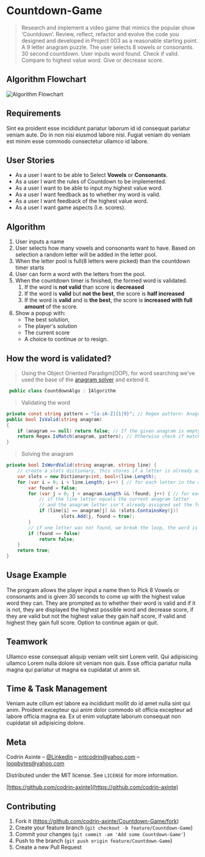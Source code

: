 # Countdown-Game
> Research and implement a video game that mimics the popular show ‘Countdown’. Review, reflect, refactor and evolve the code you designed and developed in Project 003 as a reasonable starting point.
A 9 letter anagram puzzle. The user selects 8 vowels or consonants. 30 second countdown. User inputs word found. Check if valid. Compare to highest value word. Give or decrease score.

## Algorithm Flowchart
![Algorithm Flowchart](https://github.com/codrin-axinte/Countdown-Game/blob/master/Assets/Countdown.png)

## Requirements
Sint ea proident esse incididunt pariatur laborum id id consequat pariatur veniam aute. Do in non nisi eiusmod labore nisi. Fugiat veniam do veniam est minim esse commodo consectetur ullamco id labore.

## User Stories 
* As a user I want to be able to Select **Vowels** or **Consonants**.
* As a user I want the rules of Countdown to be implemented. 
* As a user I want to be able to input my highest value word.
* As a user I want feedback as to whether my word is valid.
* As a user I want feedback of the highest value word.
* As a user I want game aspects (I.e. scores). 

## Algorithm
1. User inputs a name
1. User selects how many vowels and consonants want to have. Based on selection a random letter will be added in the letter pool.
1. When the letter pool is full(8 letters were picked) than the countdown timer starts
1. User can form a word with the letters from the pool.
1. When the countdown timer is finished, the formed word is validated.
    1. If the word is **not valid** than score is **decreased**
    1. If the word is **valid** but **not the best**, the score is **half increased**
    1. If the word is **valid** and is **the best**, the score is **increased with full amount** of the score.
1. Show a popup with: 
    * The best solution, 
    * The player's solution 
    * The current score
    * A choice to continue or to resign.

## How the word is validated?

> Using the Object Oriented Paradigm(OOP), for word searching we've used the base of the [anagram solver](https://github.com/codrin-axinte/Anagram-Solver) and extend it.
```csharp
 public class CountdownAlgo : IAlgorithm
```
> Validating the word
```csharp
private const string pattern = "[a-zA-Z]{1|9}"; // Regex pattern: Anagram must contains only apha letters from a to z and must have between 1 and 9 letters.
public bool IsValid(string anagram)
{
    if (anagram == null) return false; // If the given anagram is empty return false(it's not valid)
    return Regex.IsMatch(anagram, pattern); // Otherwise check if matches to the regex pattern
}
```
> Solving the anagram
```csharp
private bool IsWordValid(string anagram, string line) {
    // create a slots dictionary, this stores if a letter is already assigned or not.
    var slots = new Dictionary<int, bool>(line.Length);         
    for (var i = 0; i < line.Length; i++) { // for each letter in the current line/word
        var found = false; 
        for (var j = 0; j < anagram.Length && !found; j++) { // for each letter in the anagram if a letter wasn't already found
            // if the line letter equals the current anagram letter 
            // and the anagram letter isn't already assigned set the found var to true and assign the slot tho the current anagram letter  
            if (line[i] == anagram[j] && !slots.ContainsKey(j))                                             
                    slots.Add(j, found = true);
        }
        // if one letter was not found, we break the loop, the word is not a match
        if (found == false)                
            return false;        
    }
    return true;
}
```

## Usage Example
 The program allows the player input a name then to Pick 8 Vowels or consonants and is given 30 seconds to come up with the highest value word they can. They are prompted as to whether their word is valid and if it is not, they are displayed the highest possible word and decrease score, if they are valid but not the highest value they gain half score, if valid and highest they gain full score. Option to continue again or quit. 

## Teamwork

Ullamco esse consequat aliquip veniam velit sint Lorem velit. Qui adipisicing ullamco Lorem nulla dolore sit veniam non quis. Esse officia pariatur nulla magna qui pariatur ut magna ea cupidatat ut anim sit.

## Time & Task Management
Veniam aute cillum est labore ea incididunt mollit do id amet nulla sint qui anim. Proident excepteur qui anim dolor commodo sit officia excepteur ad labore officia magna ea. Ex ut enim voluptate laborum consequat non cupidatat sit adipisicing dolore.

## Meta

Codrin Axinte – [@LinkedIn](https://www.linkedin.com/in/codrin-axinte-93776814b/) – xntcodrin@yahoo.com – loopbytes@yahoo.com

Distributed under the MIT license. See ``LICENSE`` for more information.

[https://github.com/codrin-axinte](https://github.com/codrin-axinte)

## Contributing

1. Fork it (<https://github.com/codrin-axinte/Countdown-Game/fork>)
2. Create your feature branch (`git checkout -b feature/Countdown-Game`)
3. Commit your changes (`git commit -am 'Add some Countdown-Game'`)
4. Push to the branch (`git push origin feature/Countdown-Game`)
5. Create a new Pull Request